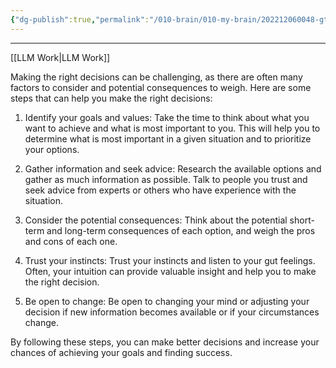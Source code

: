 ```yaml
---
{"dg-publish":true,"permalink":"/010-brain/010-my-brain/202212060048-gtp-3-making-the-right-decisions/","created":"2022-12-06T00:48:22.000-05:00","updated":"2025-03-21T00:29:14.000-04:00"}
---
```



---

[[LLM Work\|LLM Work]]

Making the right decisions can be challenging, as there are often many factors to consider and potential consequences to weigh. Here are some steps that can help you make the right decisions:

1.  Identify your goals and values: Take the time to think about what you want to achieve and what is most important to you. This will help you to determine what is most important in a given situation and to prioritize your options.
    
2.  Gather information and seek advice: Research the available options and gather as much information as possible. Talk to people you trust and seek advice from experts or others who have experience with the situation.
    
3.  Consider the potential consequences: Think about the potential short-term and long-term consequences of each option, and weigh the pros and cons of each one.
    
4.  Trust your instincts: Trust your instincts and listen to your gut feelings. Often, your intuition can provide valuable insight and help you to make the right decision.
    
5.  Be open to change: Be open to changing your mind or adjusting your decision if new information becomes available or if your circumstances change.
    

By following these steps, you can make better decisions and increase your chances of achieving your goals and finding success.